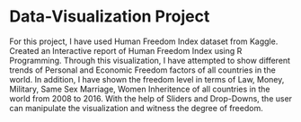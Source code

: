 # Data-Visualization Project
For this project, I have used Human Freedom Index dataset from Kaggle.
Created an Interactive report of Human Freedom Index using R Programming. 
Through this visualization, I have attempted to show different trends of Personal and Economic Freedom factors of all countries in the world.
In addition, I have shown the freedom level in terms of Law, Money, Military, Same Sex Marriage, Women Inheritence 
of all countries in the world from 2008 to 2016.
With the help of Sliders and Drop-Downs, the user can manipulate the visualization and witness the degree of freedom. 

